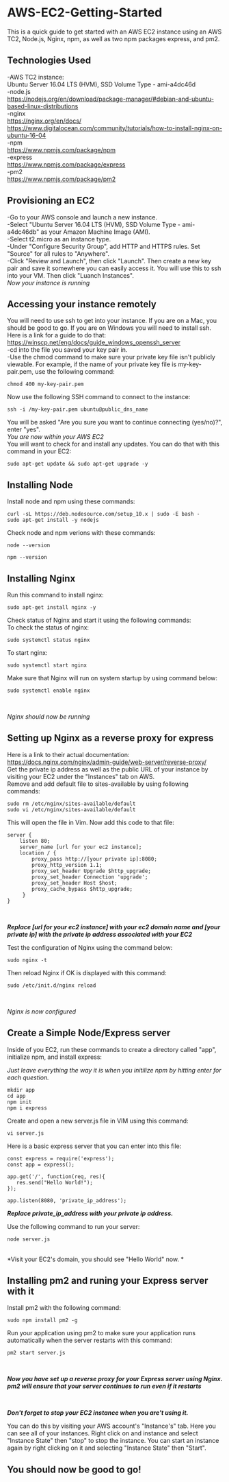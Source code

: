 # AWS-EC2-Getting-Started
This is a quick guide to get started with an AWS EC2 instance using an AWS TC2, Node.js, Nginx, npm, as well as two npm packages express, and pm2. 
## Technologies Used
-AWS TC2 instance: 
<br>
Ubuntu Server 16.04 LTS (HVM), SSD Volume Type - ami-a4dc46d 
<br>
-node.js 
<br>
https://nodejs.org/en/download/package-manager/#debian-and-ubuntu-based-linux-distributions 
<br>
-nginx 
<br>
https://nginx.org/en/docs/ 
<br>
https://www.digitalocean.com/community/tutorials/how-to-install-nginx-on-ubuntu-16-04 
<br>
-npm 
<br>
https://www.npmjs.com/package/npm 
<br>
-express 
<br>
https://www.npmjs.com/package/express 
<br>
-pm2 
<br>
https://www.npmjs.com/package/pm2 
<br>
## Provisioning an EC2
-Go to your AWS console and launch a new instance. <br>
-Select "Ubuntu Server 16.04 LTS (HVM), SSD Volume Type - ami-a4dc46db" as your Amazon Machine Image (AMI). <br>
-Select t2.micro as an instance type. <br>
-Under "Configure Security Group", add HTTP and HTTPS rules. Set "Source" for all rules to "Anywhere". <br>
-Click "Review and Launch", then click "Launch". Then create a new key pair and save it somewhere you can easily access it. You will use this to ssh into your VM. Then click "Luanch Instances". 
<br>
*Now your instance is running* <br>
## Accessing your instance remotely
You will need to use ssh to get into your instance. If you are on a Mac, you should be good to go. If you are on Windows you will need to install ssh. Here is a link for a guide to do that:
<br>
https://winscp.net/eng/docs/guide_windows_openssh_server
<br>
-cd into the file you saved your key pair in. 
<br>
-Use the chmod command to make sure your private key file isn't publicly viewable. For example, if the name of your private key file is my-key-pair.pem, use the following command: 

```
chmod 400 my-key-pair.pem
```

Now use the following SSH command to connect to the instance:

```
ssh -i /my-key-pair.pem ubuntu@public_dns_name
```

You will be asked "Are you sure you want to continue connecting (yes/no)?", enter "yes".
<br>
*You are now within your AWS EC2*
<br>
You will want to check for and install any updates. You can do that with this command in your EC2:

```
sudo apt-get update && sudo apt-get upgrade -y
```

## Installing Node
Install node and npm using these commands: 

```
curl -sL https://deb.nodesource.com/setup_10.x | sudo -E bash -
sudo apt-get install -y nodejs
```
Check node and npm verions with these commands: 
```
node --version
```
```
npm --version
```
## Installing Nginx
Run this command to install nginx: 
```
sudo apt-get install nginx -y
```
Check status of Nginx and start it using the following commands:
<br>
To check the status of nginx: 
```
sudo systemctl status nginx  
```
To start nginx: 
```
sudo systemctl start nginx 
```
Make sure that Nginx will run on system startup by using command below: 
```
sudo systemctl enable nginx
``` 
<br>

*Nginx should now be running*

## Setting up Nginx as a reverse proxy for express
Here is a link to their actual documentation:
<br>
https://docs.nginx.com/nginx/admin-guide/web-server/reverse-proxy/
<br>
Get the private ip address as well as the public URL of your instance by visiting your EC2 under the "Instances" tab on AWS.
<br>
Remove and add default file to sites-available by using following commands:

```
sudo rm /etc/nginx/sites-available/default
sudo vi /etc/nginx/sites-available/default
```

This will open the file in Vim. Now add this code to that file:

```
server {
    listen 80;
    server_name [url for your ec2 instance];
    location / {
        proxy_pass http://[your private ip]:8080;
        proxy_http_version 1.1;
        proxy_set_header Upgrade $http_upgrade;
        proxy_set_header Connection 'upgrade';
        proxy_set_header Host $host;
        proxy_cache_bypass $http_upgrade;
     }
}
```

<br>

***Replace [url for your ec2 instance] with your ec2 domain name and [your private ip] with the private ip address associated with your EC2***

Test the configuration of Nginx using the command below: 
```
sudo nginx -t
```
Then reload Nginx if OK is displayed with this command:
```
sudo /etc/init.d/nginx reload
```
<br>

*Nginx is now configured*

## Create a Simple Node/Express server
Inside of you EC2, run these commands to create a directory called "app", initialize npm, and install express:
<br>

*Just leave everything the way it is when you initilize npm by hitting enter for each question.*

```
mkdir app
cd app
npm init
npm i express
```

Create and open a new server.js file in VIM using this command:

```
vi server.js
```
Here is a basic express server that you can enter into this file:

```
const express = require('express');
const app = express();

app.get('/', function(req, res){
   res.send("Hello World!");
});

app.listen(8080, 'private_ip_address');
```

***Replace private_ip_address with your private ip address.***

Use the following command to run your server: 

```
node server.js
```

<br>
*Visit your EC2's domain, you should see "Hello World" now. *

## Installing pm2 and runing your Express server with it
Install pm2 with the following command: 

```
sudo npm install pm2 -g
```
Run your application using pm2 to make sure your application runs automatically when the server restarts with this command:
```
pm2 start server.js
```

<br>

***Now you have set up a reverse proxy for your Express server using Nginx. pm2 will ensure that your server continues to run even if it restarts*** 

<br>

***Don't forget to stop your EC2 instance when you are't using it.***

You can do this by visiting your AWS account's "Instance's" tab. Here you can see all of your instances. Right click on and instance and select "Instance State" then "stop" to stop the instance. You can start an instance again by right clicking on it and selecting "Instance State" then "Start".
## You should now be good to go!
